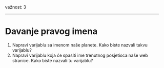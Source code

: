 važnost: 3

---

# Davanje pravog imena

1. Napravi varijablu sa imenom naše planete. Kako biste nazvali takvu varijablu?
2. Napravi varijablu koja će spasiti ime trenutnog posjetioca naše web stranice. Kako biste nazvali tu varijablu?
